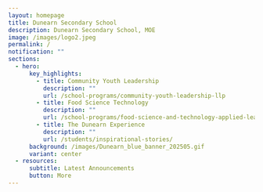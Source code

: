 ```yaml
---
layout: homepage
title: Dunearn Secondary School
description: Dunearn Secondary School, MOE
image: /images/logo2.jpeg
permalink: /
notification: ""
sections:
  - hero:
      key_highlights:
        - title: Community Youth Leadership
          description: ""
          url: /school-programs/community-youth-leadership-llp
        - title: Food Science Technology
          description: ""
          url: /school-programs/food-science-and-technology-applied-learning-programme-alp
        - title: The Dunearn Experience
          description: ""
          url: /students/inspirational-stories/
      background: /images/Dunearn_blue_banner_202505.gif
      variant: center
  - resources:
      subtitle: Latest Announcements
      button: More
---
```

